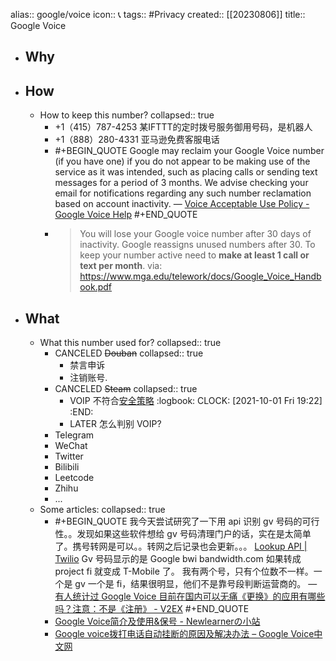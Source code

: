 alias:: google/voice
icon:: 📞
tags:: #Privacy
created:: [[20230806]]
title:: Google Voice
- ## Why
- ## How
  - How to keep this number?
    collapsed:: true
    - +1（415）787-4253 某IFTTT的定时拨号服务御用号码，是机器人
    - +1（888）280-4331 亚马逊免费客服电话
    - #+BEGIN_QUOTE
      Google may reclaim your Google Voice number (if you have one) if you do not appear to be making use of the service as it was intended, such as placing calls or sending text messages for a period of 3 months. We advise checking your email for notifications regarding any such number reclamation based on account inactivity.
      — [Voice Acceptable Use Policy - Google Voice Help](https://support.google.com/voice/answer/9230450)
      #+END_QUOTE
    - > You will lose your Google voice number after 30 days of inactivity. Google reassigns unused numbers after 30. To keep your number active need to **make at least 1 call or text per month**.
      via: https://www.mga.edu/telework/docs/Google_Voice_Handbook.pdf
- ## What
  - What this number used for?
    collapsed:: true
    - CANCELED ~~Douban~~
      collapsed:: true
      - 禁言申诉
      - 注销账号.
    - CANCELED ~~Steam~~
      collapsed:: true
      - VOIP 不符合[安全策略](https://help.steampowered.com/zh-cn/faqs/view/7EFD-3CAE-64D3-1C31)
        :logbook:
              CLOCK: [2021-10-01 Fri 19:22]
        :END:
      - LATER 怎么判别 VOIP?
    - Telegram
    - WeChat
    - Twitter
    - Bilibili
    - Leetcode
    - Zhihu
    - ...
  - Some articles:
    collapsed:: true
    - #+BEGIN_QUOTE
      我今天尝试研究了一下用 api 识别 gv 号码的可行性。。发现如果这些软件想给 gv 号码清理门户的话，实在是太简单了。携号转网是可以。。转网之后记录也会更新。。。
      [Lookup API | Twilio](https://www.twilio.com/lookup)
      Gv 号码显示的是 Google bwi bandwidth.com 如果转成 project fi 就变成 T-Mobile 了。 我有两个号，只有个位数不一样。一个是 gv 一个是 fi，结果很明显，他们不是靠号段判断运营商的。
      — [有人统计过 Google Voice 目前在国内可以无痛《更换》的应用有哪些吗？注意：不是《注册》 - V2EX](https://www.v2ex.com/t/384812)
      #+END_QUOTE
    - [Google Voice简介及使用&保号 - Newlearnerの小站](https://www.newlearner.site/2019/06/15/google-voice.html)
    - [Google voice拨打电话自动挂断的原因及解决办法 – Google Voice中文网](https://www.googlevoice.cn/wifi-calling-auto-offline)